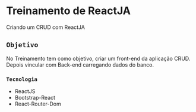 # Treinamento de ReactJA

Criando um CRUD com ReactJA

## `Objetivo`

No Treinamento tem como objetivo, criar um front-end da aplicação CRUD.
Depois vincular com Back-end carregando dados do banco.


### `Tecnologia`

- ReactJS
- Bootstrap-React
- React-Router-Dom

